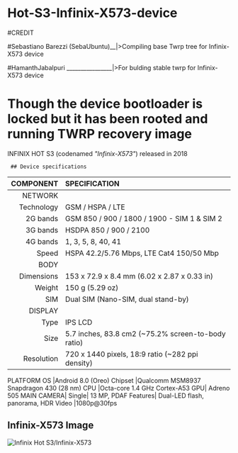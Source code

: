 # Hot-S3-Infinix-X573-device

#CREDIT

#Sebastiano Barezzi (SebaUbuntu)__|>Compiling base Twrp tree for Infinix-X573 device

#HamanthJabalpuri ________________|>For bulding stable twrp for Infinix-X573 device


Though the device bootloader is locked but it has been rooted and running
              TWRP recovery image
=============================

INFINIX HOT S3 (codenamed _"Infinix-X573"_) released in 2018



     ## Device specifications

 COMPONENT | SPECIFICATION
----------:|:-------------------------
NETWORK    | 
Technology | GSM / HSPA / LTE
2G bands|GSM 850 / 900 / 1800 / 1900 - SIM 1 & SIM 2
3G bands	|HSDPA 850 / 900 / 2100
4G bands	|1, 3, 5, 8, 40, 41
Speed	|HSPA 42.2/5.76 Mbps, LTE Cat4 150/50 Mbp
BODY|
Dimensions	|153 x 72.9 x 8.4 mm (6.02 x 2.87 x 0.33 in)
Weight	|150 g (5.29 oz)
SIM	|Dual SIM (Nano-SIM, dual stand-by)
DISPLAY|
Type	|IPS LCD
Size	|5.7 inches, 83.8 cm2 (~75.2% screen-to-body ratio)
Resolution	|720 x 1440 pixels, 18:9 ratio (~282 ppi density)
PLATFORM
OS	|Android 8.0 (Oreo)
Chipset	|Qualcomm MSM8937 Snapdragon 430 (28 nm)
CPU	|Octa-core 1.4 GHz Cortex-A53
GPU|	Adreno 505
MAIN CAMERA|
Single|	13 MP, PDAF
Features|	Dual-LED flash, panorama, HDR
Video	|1080p@30fps


## Infinix-X573 Image

![Infinix Hot S3/Infinix-X573](https://droidafrica.net/wp-content/uploads/2019/01/infinix-hot-s3-32gb-sandstone-black-3gb-ram-3-600x600.jpg "Infinix Hot S3/Infinix-X573")
